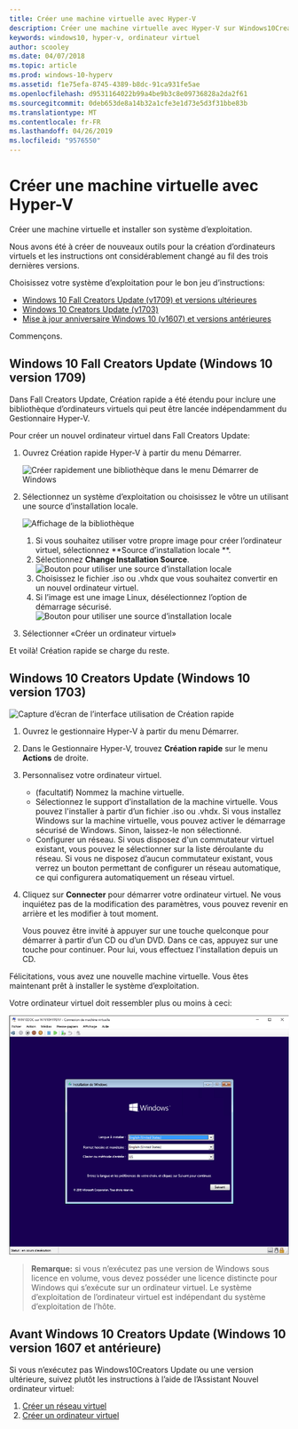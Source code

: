 ```yaml
---
title: Créer une machine virtuelle avec Hyper-V
description: Créer une machine virtuelle avec Hyper-V sur Windows10Creators Update
keywords: windows10, hyper-v, ordinateur virtuel
author: scooley
ms.date: 04/07/2018
ms.topic: article
ms.prod: windows-10-hyperv
ms.assetid: f1e75efa-8745-4389-b8dc-91ca931fe5ae
ms.openlocfilehash: d9531164022b99a4be9b3c8e09736828a2da2f61
ms.sourcegitcommit: 0deb653de8a14b32a1cfe3e1d73e5d3f31bbe83b
ms.translationtype: MT
ms.contentlocale: fr-FR
ms.lasthandoff: 04/26/2019
ms.locfileid: "9576550"
---
```

# <a name="create-a-virtual-machine-with-hyper-v"></a>Créer une machine virtuelle avec Hyper-V

Créer une machine virtuelle et installer son système d’exploitation.

Nous avons été à créer de nouveaux outils pour la création d’ordinateurs virtuels et les instructions ont considérablement changé au fil des trois dernières versions.

Choisissez votre système d’exploitation pour le bon jeu d’instructions:

* [Windows 10 Fall Creators Update (v1709) et versions ultérieures](quick-create-virtual-machine.md#windows-10-fall-creators-update)
* [Windows 10 Creators Update (v1703)](quick-create-virtual-machine.md#windows-10-creators-update)
* [Mise à jour anniversaire Windows 10 (v1607) et versions antérieures](quick-create-virtual-machine.md#before-windows-10-creators-update)

Commençons.

## <a name="windows-10-fall-creators-update-windows-10-version-1709"></a>Windows 10 Fall Creators Update (Windows 10 version 1709)

Dans Fall Creators Update, Création rapide a été étendu pour inclure une bibliothèque d’ordinateurs virtuels qui peut être lancée indépendamment du Gestionnaire Hyper-V.

Pour créer un nouvel ordinateur virtuel dans Fall Creators Update:

1. Ouvrez Création rapide Hyper-V à partir du menu Démarrer.

    ![Créer rapidement une bibliothèque dans le menu Démarrer de Windows](media/quick-create-start-menu.png)

1. Sélectionnez un système d’exploitation ou choisissez le vôtre un utilisant une source d’installation locale.

    ![Affichage de la bibliothèque](media/vmgallery.png)

    1. Si vous souhaitez utiliser votre propre image pour créer l’ordinateur virtuel, sélectionnez **Source d’installation locale **.
    1. Sélectionnez **Change Installation Source**.
      ![Bouton pour utiliser une source d’installation locale](media/change-source.png)
    1. Choisissez le fichier .iso ou .vhdx que vous souhaitez convertir en un nouvel ordinateur virtuel.
    1. Si l’image est une image Linux, désélectionnez l’option de démarrage sécurisé.
      ![Bouton pour utiliser une source d’installation locale](media/toggle-secure-boot.png)

1. Sélectionner «Créer un ordinateur virtuel»

Et voilà!  Création rapide se charge du reste.

## <a name="windows-10-creators-update-windows-10-version-1703"></a>Windows 10 Creators Update (Windows 10 version 1703)

![Capture d’écran de l’interface utilisation de Création rapide](media/quickcreatesteps_inked.jpg)

1. Ouvrez le gestionnaire Hyper-V à partir du menu Démarrer.

1. Dans le Gestionnaire Hyper-V, trouvez **Création rapide** sur le menu **Actions** de droite.

1. Personnalisez votre ordinateur virtuel.

    * (facultatif) Nommez la machine virtuelle.
    * Sélectionnez le support d’installation de la machine virtuelle. Vous pouvez l'installer à partir d’un fichier .iso ou .vhdx.
    Si vous installez Windows sur la machine virtuelle, vous pouvez activer le démarrage sécurisé de Windows. Sinon, laissez-le non sélectionné.
    * Configurer un réseau.
    Si vous disposez d'un commutateur virtuel existant, vous pouvez le sélectionner sur la liste déroulante du réseau. Si vous ne disposez d’aucun commutateur existant, vous verrez un bouton permettant de configurer un réseau automatique, ce qui configurera automatiquement un réseau virtuel.

1. Cliquez sur **Connecter** pour démarrer votre ordinateur virtuel. Ne vous inquiétez pas de la modification des paramètres, vous pouvez revenir en arrière et les modifier à tout moment.

    Vous pouvez être invité à appuyer sur une touche quelconque pour démarrer à partir d’un CD ou d’un DVD. Dans ce cas, appuyez sur une touche pour continuer.  Pour lui, vous effectuez l'installation depuis un CD.

Félicitations, vous avez une nouvelle machine virtuelle.  Vous êtes maintenant prêt à installer le système d’exploitation.

Votre ordinateur virtuel doit ressembler plus ou moins à ceci:

![Écran de démarrage de l’ordinateur virtuel](media/OSDeploy_upd.png)

> **Remarque:** si vous n’exécutez pas une version de Windows sous licence en volume, vous devez posséder une licence distincte pour Windows qui s’exécute sur un ordinateur virtuel. Le système d’exploitation de l’ordinateur virtuel est indépendant du système d’exploitation de l’hôte.

## <a name="before-windows-10-creators-update-windows-10-version-1607-and-older"></a>Avant Windows 10 Creators Update (Windows 10 version 1607 et antérieure)

Si vous n’exécutez pas Windows10Creators Update ou une version ultérieure, suivez plutôt les instructions à l’aide de l’Assistant Nouvel ordinateur virtuel:

1. [Créer un réseau virtuel](connect-to-network.md)
1. [Créer un ordinateur virtuel](create-virtual-machine.md)
